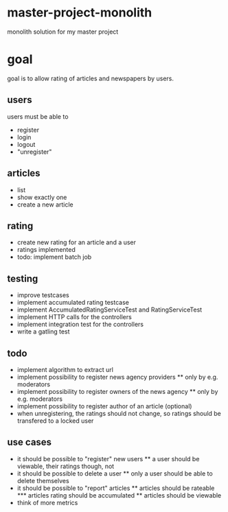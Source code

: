 # master-project-monolith
monolith solution for my master project

# goal

goal is to allow rating of articles and newspapers by users.

## users

users must be able to
* register
* login
* logout
* "unregister"

## articles

* list
* show exactly one
* create a new article

## rating

* create new rating for an article and a user
* ratings implemented
* todo: implement batch job

## testing

* improve testcases
* implement accumulated rating testcase
* implement AccumulatedRatingServiceTest and RatingServiceTest
* implement HTTP calls for the controllers
* implement integration test for the controllers
* write a gatling test

## todo

* implement algorithm to extract url
* implement possibility to register news agency providers
** only by e.g. moderators
* implement possibility to register owners of the news agency
** only by e.g. moderators
* implement possibility to register author of an article (optional)
* when unregistering, the ratings should not change, so ratings should be transfered to a locked user

## use cases

* it should be possible to "register" new users
** a user should be viewable, their ratings though, not
* it should be possible to delete a user
** only a user should be able to delete themselves
* it should be possible to "report" articles
** articles should be rateable
*** articles rating should be accumulated
** articles should be viewable
* think of more metrics
